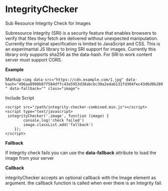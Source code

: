 # IntegrityChecker
Sub Resource Integrity Check for Images

Subresource Integrity (SRI) is a security feature that enables browsers to verify that files they fetch are delivered without unexpected manipulation. Currently the original specification is limited to JavaScript and CSS. This is an experimantal JS library to bring SRI support for images. Currently this library only supports sha256 as the data-hash. For SRI to work content server must support CORS.

**Example**

 Markup
` <img data-src="https://cdn.example.com/1.jpg" data-hash="496aa8990b87f584dffc43e5953d38abcbc30a2edab131fd304fec43d6d9b289" data-fallback="" class="image">
`  

Include Script

    <script src="/path/integrity-checker-combined.min.js"></script>
    <script type="text/javascript>
     integrityChecker('.image', function (image) {
            console.log('check failed')
            image.classList.add('fallback')
        });
    </script>


**Fallback**

If Integrity check fails you can use the **data-fallback** attribute to load the image from your server

**Callback**

integrityChecker accepts an optional callback  with the Image element as argument. the callback function is called when ever there is an Integrity fail. 

